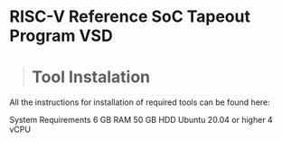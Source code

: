 # RISC-V Reference SoC Tapeout Program VSD
># Tool Instalation
<p>All the instructions for installation of required tools can be found here:</p>
System Requirements
6 GB RAM
50 GB HDD
Ubuntu 20.04 or higher
4 vCPU
